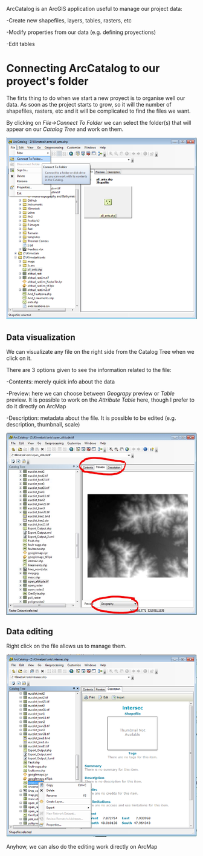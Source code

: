 ArcCatalog is an ArcGIS application useful to manage our project data:

  -Create new shapefiles, layers, tables, rasters, etc
  
  -Modify properties from our data (e.g. defining proyections)
  
  -Edit tables

# Connecting ArcCatalog to our proyect's folder

The firts thing to do when we start a new proyect is to organise well our data. As soon as the project starts to grow, so it will the number of shapefiles, rasters, etc and it will be complicated to find the files we want.

By clicking on <i>File->Connect To Folder</i> we can select the folder(s) that will appear on our <i>Catalog Tree</i> and work on them.

![ArcCatalog Connection](https://raw.githubusercontent.com/AndreaJO/ArcGis/master/Images/ArCatalog/ArcCatalog-Connecting%20directory.png)

## Data visualization

We can visualizate any file on the right side from the Catalog Tree when we click on it.

There are 3 options given to see the information related to the file:

  -Contents: merely quick info about the data
  
  -Preview: here we can choose between <i>Geograpy</i> preview or <i>Table</i> preview. It is possible to work on the <i>Attribute Table</i> here, though I prefer to do it directly on ArcMap

  -Description: metadata about the file. It is possible to be edited (e.g. description, thumbnail, scale)

![Data visualization](https://raw.githubusercontent.com/AndreaJO/ArcGis/master/Images/ArCatalog/data%20Visualization.JPG)

## Data editing

Right click on the file allows us to manage them.

![ArcCatalog Editing](https://raw.githubusercontent.com/AndreaJO/ArcGis/master/Images/ArCatalog/Editing_Files.png)

Anyhow, we can also do the editing work directly on ArcMap

